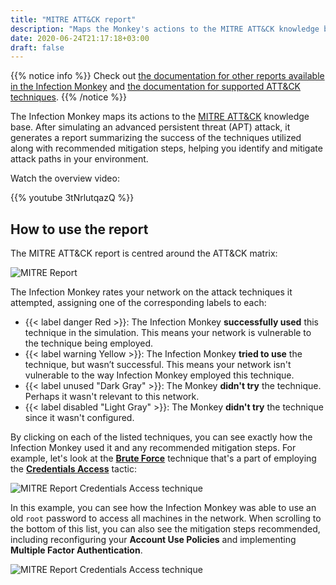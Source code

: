 ```yaml
---
title: "MITRE ATT&CK report"
description: "Maps the Monkey's actions to the MITRE ATT&CK knowledge base"
date: 2020-06-24T21:17:18+03:00
draft: false
---
```


{{% notice info %}}
Check out [the documentation for other reports available in the Infection Monkey](../) and [the documentation for supported ATT&CK techniques](../../../reference/mitre_techniques).
{{% /notice %}}

The Infection Monkey maps its actions to the [MITRE ATT&CK](https://attack.mitre.org/) knowledge base. After simulating an advanced persistent threat (APT) attack, it generates a report summarizing the success of the techniques utilized along with recommended mitigation steps, helping you identify and mitigate attack paths in your environment.

Watch the overview video:

{{% youtube 3tNrlutqazQ %}}

## How to use the report

The MITRE ATT&CK report is centred around the ATT&CK matrix:

![MITRE Report](/images/usage/reports/mitre-report-0.png "MITRE Report")

The Infection Monkey rates your network on the attack techniques it attempted, assigning one of the corresponding labels to each:

- {{< label danger Red >}}: The Infection Monkey **successfully used** this technique in the simulation. This means your network is vulnerable to the technique being employed.
- {{< label warning Yellow >}}: The Infection Monkey **tried to use** the technique, but wasn’t successful. This means your network isn't vulnerable to the way Infection Monkey employed this technique.
- {{< label unused "Dark Gray" >}}: The Monkey **didn't try** the technique. Perhaps it wasn't relevant to this network.
- {{< label disabled "Light Gray" >}}: The Monkey **didn't try** the technique since it wasn't configured.

By clicking on each of the listed techniques, you can see exactly how the Infection Monkey used it and any recommended mitigation steps. For example, let's look at the [**Brute Force**](https://attack.mitre.org/techniques/T1110/) technique that's a part of employing the [**Credentials Access**](https://attack.mitre.org/tactics/TA0006/) tactic:

![MITRE Report Credentials Access technique](/images/usage/reports/mitre-report-cred-access.png "MITRE Report Credentials Access technique")

In this example, you can see how the Infection Monkey was able to use an old `root` password to access all machines in the network. When scrolling to the bottom of this list, you can also see the mitigation steps recommended, including reconfiguring your **Account Use Policies** and implementing **Multiple Factor Authentication**.

![MITRE Report Credentials Access technique](/images/usage/reports/mitre-report-cred-access-mitigations.png "MITRE Report Credentials Access technique")
